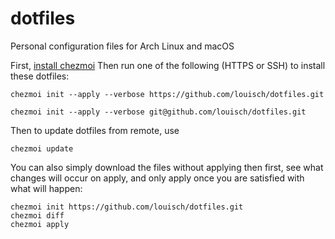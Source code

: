 # dotfiles

Personal configuration files for Arch Linux and macOS

First, [install chezmoi](https://github.com/twpayne/chezmoi/blob/master/docs/INSTALL.md)
Then run one of the following (HTTPS or SSH) to install these dotfiles:
```
chezmoi init --apply --verbose https://github.com/louisch/dotfiles.git
```
```
chezmoi init --apply --verbose git@github.com/louisch/dotfiles.git
```

Then to update dotfiles from remote, use
```
chezmoi update
```

You can also simply download the files without applying then first,
see what changes will occur on apply, and only apply once you are
satisfied with what will happen:
```
chezmoi init https://github.com/louisch/dotfiles.git
chezmoi diff
chezmoi apply
```
